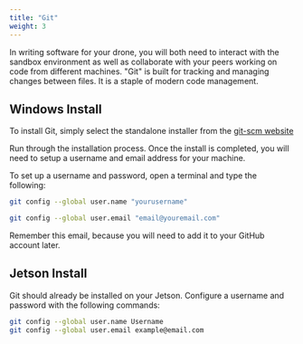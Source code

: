 ```yaml
---
title: "Git"
weight: 3
---
```


In writing software for your drone, you will both need to interact with the sandbox environment as well as collaborate with your peers working on code from different machines. "Git" is built for tracking and managing changes between files. It is a staple of modern code management.

## Windows Install

To install Git, simply select the standalone installer from the [git-scm website](https://git-scm.com/download/win)

Run through the installation process. Once the install is completed, you will need to setup a username and email address for your machine.

To set up a username and password, open a terminal and type the following:

```bash
git config --global user.name "yourusername"
```

```bash
git config --global user.email "email@youremail.com"
```

Remember this email, because you will need to add it to your GitHub account later.

## Jetson Install

Git should already be installed on your Jetson. Configure a username and password with the following commands:

```bash
git config --global user.name Username
git config --global user.email example@email.com
```